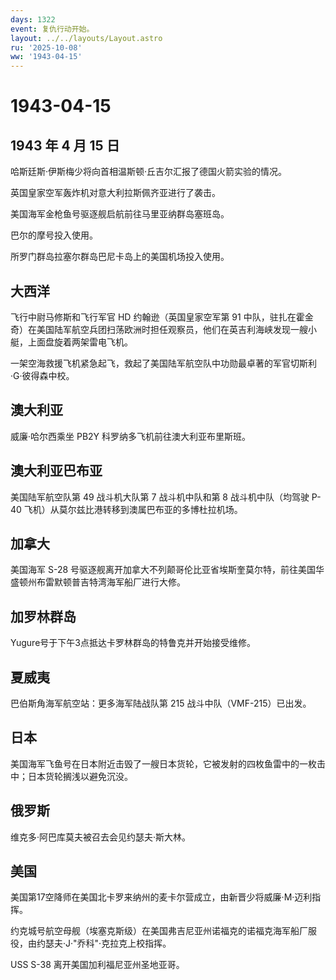 ```yaml
---
days: 1322
event: 复仇行动开始。
layout: ../../layouts/Layout.astro
ru: '2025-10-08'
ww: '1943-04-15'
---
```


# 1943-04-15

## 1943 年 4 月 15 日

哈斯廷斯·伊斯梅少将向首相温斯顿·丘吉尔汇报了德国火箭实验的情况。

英国皇家空军轰炸机对意大利拉斯佩齐亚进行了袭击。

美国海军金枪鱼号驱逐舰启航前往马里亚纳群岛塞班岛。

巴尔的摩号投入使用。

所罗门群岛拉塞尔群岛巴尼卡岛上的美国机场投入使用。

## 大西洋

飞行中尉马修斯和飞行军官 HD 约翰逊（英国皇家空军第 91
中队，驻扎在霍金奇）在美国陆军航空兵团扫荡欧洲时担任观察员，他们在英吉利海峡发现一艘小艇，上面盘旋着两架雷电飞机。

一架空海救援飞机紧急起飞，救起了美国陆军航空队中功勋最卓著的军官切斯利·G·彼得森中校。

## 澳大利亚

威廉·哈尔西乘坐 PB2Y 科罗纳多飞机前往澳大利亚布里斯班。

## 澳大利亚巴布亚

美国陆军航空队第 49 战斗机大队第 7 战斗机中队和第 8 战斗机中队（均驾驶
P-40 飞机）从莫尔兹比港转移到澳属巴布亚的多博杜拉机场。

## 加拿大

美国海军 S-28
号驱逐舰离开加拿大不列颠哥伦比亚省埃斯奎莫尔特，前往美国华盛顿州布雷默顿普吉特湾海军船厂进行大修。

## 加罗林群岛

Yugure号于下午3点抵达卡罗林群岛的特鲁克并开始接受维修。

## 夏威夷

巴伯斯角海军航空站：更多海军陆战队第 215 战斗中队（VMF-215）已出发。

## 日本

美国海军飞鱼号在日本附近击毁了一艘日本货轮，它被发射的四枚鱼雷中的一枚击中；日本货轮搁浅以避免沉没。

## 俄罗斯

维克多·阿巴库莫夫被召去会见约瑟夫·斯大林。

## 美国

美国第17空降师在美国北卡罗来纳州的麦卡尔营成立，由新晋少将威廉·M·迈利指挥。

约克城号航空母舰（埃塞克斯级）在美国弗吉尼亚州诺福克的诺福克海军船厂服役，由约瑟夫·J·"乔科"·克拉克上校指挥。

USS S-38 离开美国加利福尼亚州圣地亚哥。